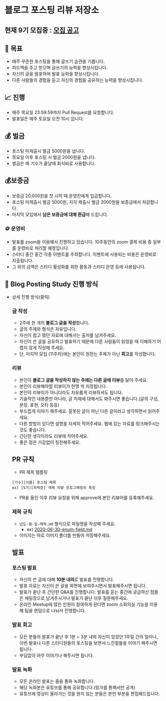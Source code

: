 # **블로그 포스팅 리뷰 저장소**

## 현재 9기 모집중 : [모집 공고](https://seyun.notion.site/78de17fd980144929cd4d6ed77cc2122)

## 📝 목표

- 매주 꾸준한 포스팅을 통해 글쓰기 습관을 기릅니다.
- 피드백을 주고 받으며 글쓰기의 능력을 향상시킵니다.
- 자신의 글을 발표하며 발표 능력을 향상시킵니다.
- 다른 사람들의 경험을 듣고 자신의 경험을 공유하는 능력을 향상시킵니다.

## 📈 진행

- 매주 목요일 23:59:59까지 Pull Request를 요청합니다.
- 발표일은 매주 토요일 오전 10시 입니다.

## 💰 벌금

- 포스팅 미제출시 벌금 5000원을 냅니다.
- 목요일 이후 포스팅 시 벌금 2000원을 냅니다.
- 벌금은 매 기수가 끝날때 회식비로 사용합니다.

## 💰보증금

- 보증금 20,000원을 첫 시작 때 운영진에게 입금합니다.
- 포스팅 미제출시 벌금 5000원, 지각 제출시 벌금 2000원을 보증금에서 차감합니다.
- 마지막 모임에서 **남은 보증금에 대해 환급**해 드립니다.

### 🪙 운영비

- 발표를 zoom을 이용해서 진행하고 있습니다. 10주동안의 zoom 결제 비용 중 일부를 운영비로 처리할 예정입니다.
- 스터디 중간 중간 각종 이벤트를 주최합니다. 이벤트에 사용되는 비용은 운영비로 지출됩니다.
- 그 외의 금액은 스터디 활성화를 위한 활동과 스터디 운영 등에 사용됩니다.

## 🏺 **Blog Posting Study 진행 방식**

- 상세 진행 방식(클릭)

    ### 글 작성

    - 2주에 한 개의 **블로그 글을 작성**합니다.
    - 글의 주제와 형식은 자유입니다.
    - 자신이 참고 했던 자료에 대해서는 출저를 남겨주세요.
    - 자신이 쓴 글을 공유하고 발표하기 때문에 다른 사람들이 읽었을 때 이해하기 어렵지 않게 작성해 주세요.
    - 단, 마지막 모임 (11주차)에는 본인이 원한는 주제가 아닌 **회고**를 작성합니다.

    ### 리뷰

    - 본인이 **블로그 글을 작성하지 않는 주에는 다른 글에 리뷰**를 달아 주세요.
    - 본인이 리뷰해야할 리뷰이가 한명 씩 지정됩니다.
    - 본인의 리뷰이가 아니더라도 자유롭게 리뷰하셔도 됩니다.
    - 기술적인 내용뿐만 아니라, 글 자체에 대해서도 봐주시면 좋습니다.(글의 구성, 문장, 표현, 오타 등등)
    - 부드럽게 이야기 해주세요. 잘못된 글이 아닌 다른 글이라고 생각하면서 읽어주세요.
    - 다른 방법이 있다면 설명을 자세히 적어주세요. 웹에 있는 자료를 링크해주시는 것도 좋습니다.
    - 간단한 생각이라도 리뷰에 적어주세요.
    - 좋은 점은 가감없이 칭찬해주세요.

    ## **PR 규칙**

    - PR 제목 템플릿

    ```
    [기수][이름] 포스팅 제목
    ex) [5기][최락준] 객체 지향 프로그래밍의 특징
    ```

    - PR을 올린 이후 리뷰 요청을 위해 approve에 본인 리뷰어를 등록해주세요.

    ### **제목 규칙**

    - `년도-월-일-제목.md` 형식으로 파일명을 작성해 주세요.
        - ex) [2020-06-30-enum-field.md](http://2020-06-30-enum-field.md/)
    - 이미지는 따로 이미지 폴더를 만들어 저장해주세요.

    ## 발표

    ### 포스팅 발표

    - 자신의 쓴 글에 대해 **10분 내외**로 발표를 진행합니다.
    - 발표 자료는 자신이 쓴 글을 화면에 보여주시면서 발표해주시면 됩니다.
    - 발표가 끝난 후 간단한 Q&A를 진행합니다. 발표를 듣는 중간에 궁금하신 점들은 채팅창으로 남겨주시거나 발표가 끝난 이후 질문해주세요.
    - 온라인 Meetup에 많은 인원이 참여하게 된다면 zoom 소회의실 기능을 이용해 팀을 랜덤으로 나눠서 진행합니다.

    ### 발표 회고

    - 모든 분들의 발표가 끝난 후 1분 ~ 3분 내외 자신이 있었던 1주일 간의 일이나, 이번 발표나 다른 스터디원들의 포스팅을 보면서 느낀점들을 이야기 해주시면 됩니다.
    - 부담없이 아무 이야기나 해주시면 됩니다.

    ### 발표 녹화

    - 모든 온라인 발표는 줌을 통화 녹화합니다.
    - 해당 녹화본은 유튜브를 통해 공유합니다.(링크를 통해서만 공개)
    - 유튜브에 영상이 올라가는 것을 원치 않는 분들은 본인 부분을 편집해드립니다.
